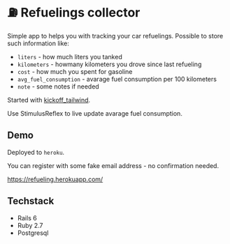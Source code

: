# ⛽️ Refuelings collector

Simple app to helps you with tracking your car refuelings. Possible to store such information like:

- `liters` - how much liters you tanked
- `kilometers` - howmany kilometers you drove since last refueling
- `cost` - how much you spent for gasoline
- `avg_fuel_consumption` - avarage fuel consumption per 100 kilometers
- `note` - some notes if needed

Started with [kickoff_tailwind](https://github.com/justalever/kickoff_tailwind).

Use StimulusReflex to live update avarage fuel consumption.

## Demo

Deployed to `heroku`.

 You can register with some fake email address - no confirmation needed.

<https://refueling.herokuapp.com/>

## Techstack

- Rails 6
- Ruby 2.7
- Postgresql
